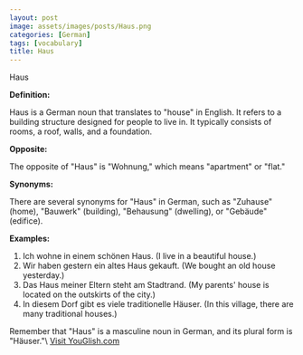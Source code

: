 ```yaml
---
layout: post
image: assets/images/posts/Haus.png
categories: [German]
tags: [vocabulary]
title: Haus
---
```


Haus

**Definition:**

Haus is a German noun that translates to "house" in English. It refers to a building structure designed for people to live in. It typically consists of rooms, a roof, walls, and a foundation.

**Opposite:**

The opposite of "Haus" is "Wohnung," which means "apartment" or "flat."

**Synonyms:**

There are several synonyms for "Haus" in German, such as "Zuhause" (home), "Bauwerk" (building), "Behausung" (dwelling), or "Gebäude" (edifice).

**Examples:**

1. Ich wohne in einem schönen Haus. (I live in a beautiful house.)
2. Wir haben gestern ein altes Haus gekauft. (We bought an old house yesterday.)
3. Das Haus meiner Eltern steht am Stadtrand. (My parents' house is located on the outskirts of the city.)
4. In diesem Dorf gibt es viele traditionelle Häuser. (In this village, there are many traditional houses.)

Remember that "Haus" is a masculine noun in German, and its plural form is "Häuser."\ <a id="yg-widget-0" class="youglish-widget" data-query="Haus" data-lang="german" data-components="8412" data-auto-start="0" data-bkg-color="theme_light" data-title="How%20to%20pronounce%20Haus%20in%20German"  rel="nofollow" href="https://youglish.com">Visit YouGlish.com</a><script async src="https://youglish.com/public/emb/widget.js" charset="utf-8"></script>
